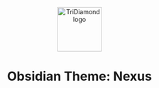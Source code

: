 <p align="center"><a href="https://tridiamond.tech" target="_blank" rel="noopener noreferrer"><img width="100" src="https://img-blog.csdnimg.cn/20210313122054101.png" alt="TriDiamond logo"></a></p>

<h1 align="center">Obsidian Theme: Nexus</h1>